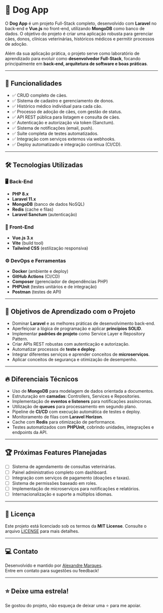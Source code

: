 # 🐶 Dog App

O **Dog App** é um projeto Full-Stack completo, desenvolvido com **Laravel** no back-end e **Vue.js** no front-end, utilizando **MongoDB** como banco de dados. O objetivo do projeto é criar uma aplicação robusta para gerenciar cães, donos, clínicas veterinárias, históricos médicos e permitir processos de adoção.

Além da sua aplicação prática, o projeto serve como laboratório de aprendizado para evoluir como **desenvolvedor Full-Stack**, focando principalmente em **back-end, arquitetura de software e boas práticas**.

---

## 🚀 Funcionalidades

- ✅ CRUD completo de cães.
- ✅ Sistema de cadastro e gerenciamento de donos.
- ✅ Histórico médico individual para cada cão.
- ✅ Processo de adoção de cães, com gestão de status.
- ✅ API REST pública para listagem e consulta de cães.
- ✅ Autenticação e autorização via token (Sanctum).
- ✅ Sistema de notificações (email, push).
- ✅ Suíte completa de testes automatizados.
- ✅ Integração com serviços externos via webhooks.
- ✅ Deploy automatizado e integração contínua (CI/CD).

---

## 🛠️ Tecnologias Utilizadas

### 🖥️ Back-End
- **PHP 8.x**
- **Laravel 11.x**
- **MongoDB** (banco de dados NoSQL)
- **Redis** (cache e filas)
- **Laravel Sanctum** (autenticação)

### 🎨 Front-End
- **Vue.js 3.x**
- **Vite** (build tool)
- **Tailwind CSS** (estilização responsiva)

### ⚙️ DevOps e Ferramentas
- **Docker** (ambiente e deploy)
- **GitHub Actions** (CI/CD)
- **Composer** (gerenciador de dependências PHP)
- **PHPUnit** (testes unitários e de integração)
- **Postman** (testes de API)


---

## 🎯 Objetivos de Aprendizado com o Projeto

- Dominar **Laravel** e as melhores práticas de desenvolvimento back-end.
- Aperfeiçoar a lógica de programação e aplicar **princípios SOLID**.
- Implementar **padrões de projeto** como Service Layer e Repository Pattern.
- Criar APIs REST robustas com autenticação e autorização.
- Automatizar processos de **teste e deploy**.
- Integrar diferentes serviços e aprender conceitos de **microserviços**.
- Aplicar conceitos de segurança e otimização de desempenho.

---

## 🔥 Diferenciais Técnicos

- Uso de **MongoDB** para modelagem de dados orientada a documentos.
- Estruturação em **camadas**: Controllers, Services e Repositories.
- Implementação de **eventos e listeners** para notificações assíncronas.
- Utilização de **queues** para processamento em segundo plano.
- Pipeline de **CI/CD** com execução automática de testes e deploy.
- Monitoramento de filas com **Laravel Horizon**.
- Cache com **Redis** para otimização de performance.
- Testes automatizados com **PHPUnit**, cobrindo unidades, integrações e endpoints da API.

---

## 🏆 Próximas Features Planejadas

- [ ] Sistema de agendamento de consultas veterinárias.
- [ ] Painel administrativo completo com dashboard.
- [ ] Integração com serviços de pagamento (doações e taxas).
- [ ] Sistema de permissões baseado em roles.
- [ ] Implementação de microserviços para notificações e relatórios.
- [ ] Internacionalização e suporte a múltiplos idiomas.

---

## 📄 Licença

Este projeto está licenciado sob os termos da **MIT License**. Consulte o arquivo [LICENSE](LICENSE) para mais detalhes.

---

## 💻 Contato

Desenvolvido e mantido por [Alexandre Marques](https://www.linkedin.com/in/alexmrqr/).  
Entre em contato para sugestões ou feedback!

---

## ⭐️ Deixe uma estrela!

Se gostou do projeto, não esqueça de deixar uma ⭐️ para me apoiar.

